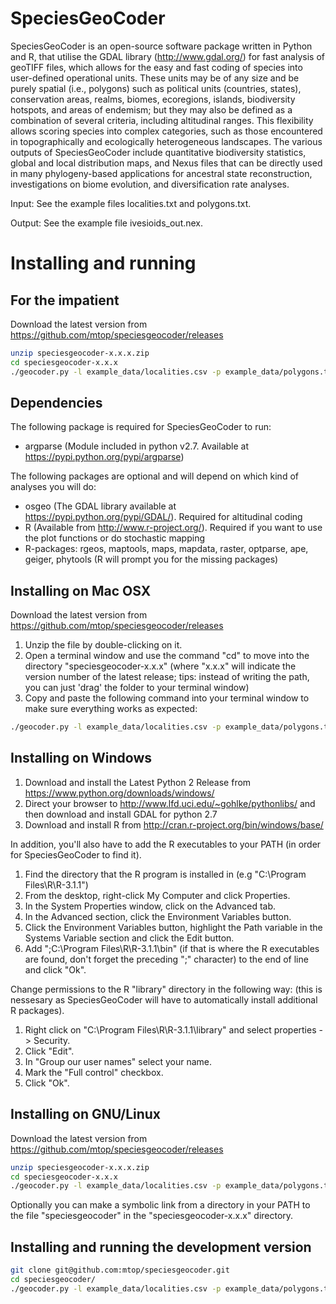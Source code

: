 # SpeciesGeoCoder

SpeciesGeoCoder is an open-source software package written in Python and R, that utilise the GDAL library (http://www.gdal.org/) for fast analysis of geoTIFF files, which allows for the easy and fast coding of species into user-defined operational units. These units may be of any size and be purely spatial (i.e., polygons) such as political units (countries, states), conservation areas, realms, biomes, ecoregions, islands, biodiversity hotspots, and areas of endemism; but they may also be defined as a combination of several criteria, including altitudinal ranges. This flexibility allows scoring species into complex categories, such as those encountered in topographically and ecologically heterogeneous landscapes. The various outputs of SpeciesGeoCoder include quantitative biodiversity statistics, global and local distribution maps, and Nexus files that can be directly used in many phylogeny-based applications for ancestral state reconstruction, investigations on biome evolution, and diversification rate analyses. 

Input:  See the example files localities.txt and polygons.txt.

Output: See the example file ivesioids_out.nex.

# Installing and running

## For the impatient 
Download the latest version from https://github.com/mtop/speciesgeocoder/releases
```bash
unzip speciesgeocoder-x.x.x.zip
cd speciesgeocoder-x.x.x
./geocoder.py -l example_data/localities.csv -p example_data/polygons.txt -t example_data/*.tif
```

## Dependencies
The following package is required for SpeciesGeoCoder to run:

* argparse (Module included in python v2.7. Available at https://pypi.python.org/pypi/argparse)

The following packages are optional and will depend on which kind of analyses you will do:
* osgeo (The GDAL library available at https://pypi.python.org/pypi/GDAL/). Required for altitudinal coding
* R (Available from http://www.r-project.org/). Required if you want to use the plot functions or do stochastic mapping
* R-packages: rgeos, maptools, maps, mapdata, raster, optparse, ape, geiger, phytools (R will prompt you for the missing packages)

## Installing on Mac OSX

Download the latest version from https://github.com/mtop/speciesgeocoder/releases

1. Unzip the file by double-clicking on it.
2. Open a terminal window and use the command "cd" to move into the directory "speciesgeocoder-x.x.x" (where "x.x.x" will indicate the version number of the latest release; tips: instead of writing the path, you can just 'drag' the folder to your terminal window)
3. Copy and paste the following command into your terminal window to make sure everything works as expected:

```bash
./geocoder.py -l example_data/localities.csv -p example_data/polygons.txt -t example_data/*.tif
```

## Installing on Windows

1. Download and install the Latest Python 2 Release from https://www.python.org/downloads/windows/
2. Direct your browser to http://www.lfd.uci.edu/~gohlke/pythonlibs/ and then download and install GDAL for python 2.7
3. Download and install R from http://cran.r-project.org/bin/windows/base/

In addition, you'll also have to add the R executables to your PATH (in order for SpeciesGeoCoder to find it).

1. Find the directory that the R program is installed in (e.g "C:\Program Files\R\R-3.1.1")
2. From the desktop, right-click My Computer and click Properties.
3. In the System Properties window, click on the Advanced tab.
4. In the Advanced section, click the Environment Variables button.
5. Click the Environment Variables button, highlight the Path variable in the Systems Variable section and click the Edit button. 
6. Add ";C:\Program Files\R\R-3.1.1\bin" (if that is where the R executables are found, don't forget the preceding ";" character) to the end of line and click "Ok".

Change permissions to the R "library" directory in the following way: (this is nessesary as SpeciesGeoCoder will have to automatically install additional R packages).

1. Right click on "C:\Program Files\R\R-3.1.1\library" and select properties -> Security.
2. Click "Edit".
3. In "Group our user names" select your name.
4. Mark the "Full control" checkbox.
5. Click "Ok".

## Installing on GNU/Linux

Download the latest version from https://github.com/mtop/speciesgeocoder/releases

```bash
unzip speciesgeocoder-x.x.x.zip
cd speciesgeocoder-x.x.x
./geocoder.py -l example_data/localities.csv -p example_data/polygons.txt -t example_data/*.tif
````

Optionally you can make a symbolic link from a directory in your PATH to the file "speciesgeocoder" in the "speciesgeocoder-x.x.x" directory. 


## Installing and running the development version

```bash
git clone git@github.com:mtop/speciesgeocoder.git
cd speciesgeocoder/
./geocoder.py -l example_data/localities.csv -p example_data/polygons.txt -t example_data/*.tif
```
